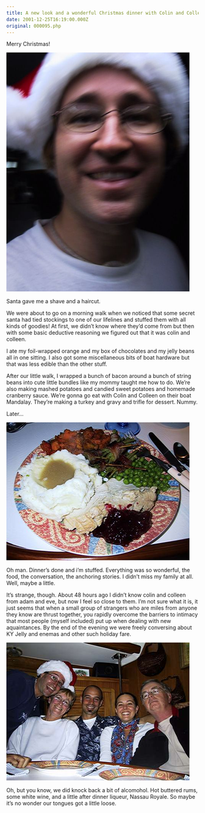 ```yaml
---
title: A new look and a wonderful Christmas dinner with Colin and Colleen
date: 2001-12-25T16:19:00.000Z
original: 000095.php
---
```


Merry Christmas!

<p class="polaroid" style="--deg: -2deg"><img src="./xmaspascal.jpg" /></p>

Santa gave me a shave and a haircut.



We were about to go on a morning walk when we noticed that some secret santa had tied stockings to one of our lifelines and stuffed them with all kinds of goodies! At first, we didn’t know where they’d come from but then with some basic deductive reasoning we figured out that it was colin and colleen.

I ate my foil-wrapped orange and my box of chocolates and my jelly beans all in one sitting. I also got some miscellaneous bits of boat hardware but that was less edible than the other stuff.

After our little walk, I wrapped a bunch of bacon around a bunch of string beans into cute little bundles like my mommy taught me how to do. We’re also making mashed potatoes and candied sweet potatoes and homemade cranberry sauce. We’re gonna go eat with Colin and Colleen on their boat Mandalay. They’re making a turkey and gravy and trifle for dessert. Nummy.



Later…

<p class="polaroid" style="--deg: -2deg"><img src="./heapingplate.jpg" /></p>

Oh man. Dinner’s done and i’m stuffed. Everything was so wonderful, the food, the conversation, the anchoring stories. I didn’t miss my family at all. Well, maybe a little.

It’s strange, though. About 48 hours ago I didn’t know colin and colleen from adam and eve, but now I feel so close to them. I’m not sure what it is, it just seems that when a small group of strangers who are miles from anyone they know are thrust together, you rapidly overcome the barriers to intimacy that most people (myself included) put up when dealing with new aquaintances. By the end of the evening we were freely conversing about KY Jelly and enemas and other such holiday fare.

<p class="polaroid" style="--deg: -2deg"><img src="./aroundthetable.jpg" /></p>

Oh, but you know, we did knock back a bit of alcomohol. Hot buttered rums, some white wine, and a little after dinner liqueur, Nassau Royale. So maybe it’s no wonder our tongues got a little loose.










